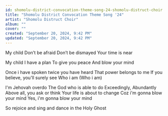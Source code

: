 ```yaml
---
id: shomolu-district-convocation-theme-song-24-shomolu-distruct-choir
title: "Shomolu District Convocation Theme Song '24"
artist: "Shomolu Distruct Choir"
album: ""
cover: ""
created: "September 20, 2024, 9:42 PM"
updated: "September 20, 2024, 9:42 PM"
---
```


My child
Don’t be afraid 
Don’t be dismayed 
Your time is near

My child
I have a plan
To give you peace
And blow your mind

Once i have spoken twice you have heard
That power belongs to me
If you believe, you'll surely see
Who i am (Who i am)

I'm Jehovah overdo
The God who is able to do
Exceedingly, Abundantly 
Above all, you ask or think
Your life is about to change
Coz i'm gonna blow your mind
Yes, i'm gonna blow your mind

So rejoice and sing and dance in the Holy Ghost